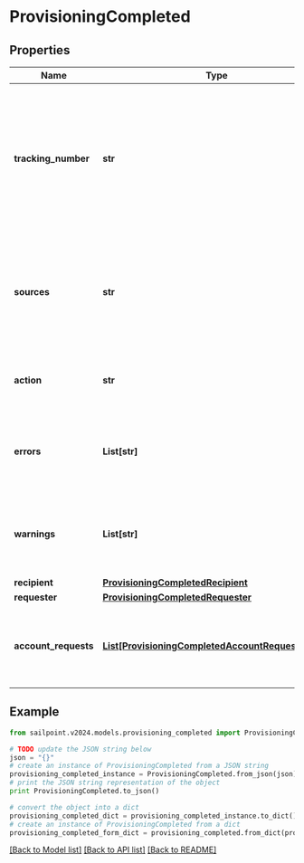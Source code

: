 # ProvisioningCompleted


## Properties

Name | Type | Description | Notes
------------ | ------------- | ------------- | -------------
**tracking_number** | **str** | The reference number of the provisioning request. Useful for tracking status in the Account Activity search interface. | 
**sources** | **str** | One or more sources that the provisioning transaction(s) were done against.  Sources are comma separated. | 
**action** | **str** | Origin of where the provisioning request came from. | [optional] 
**errors** | **List[str]** | A list of any accumulated error messages that occurred during provisioning. | [optional] 
**warnings** | **List[str]** | A list of any accumulated warning messages that occurred during provisioning. | [optional] 
**recipient** | [**ProvisioningCompletedRecipient**](ProvisioningCompletedRecipient.md) |  | 
**requester** | [**ProvisioningCompletedRequester**](ProvisioningCompletedRequester.md) |  | [optional] 
**account_requests** | [**List[ProvisioningCompletedAccountRequestsInner]**](ProvisioningCompletedAccountRequestsInner.md) | A list of provisioning instructions to perform on an account-by-account basis. | 

## Example

```python
from sailpoint.v2024.models.provisioning_completed import ProvisioningCompleted

# TODO update the JSON string below
json = "{}"
# create an instance of ProvisioningCompleted from a JSON string
provisioning_completed_instance = ProvisioningCompleted.from_json(json)
# print the JSON string representation of the object
print ProvisioningCompleted.to_json()

# convert the object into a dict
provisioning_completed_dict = provisioning_completed_instance.to_dict()
# create an instance of ProvisioningCompleted from a dict
provisioning_completed_form_dict = provisioning_completed.from_dict(provisioning_completed_dict)
```
[[Back to Model list]](../README.md#documentation-for-models) [[Back to API list]](../README.md#documentation-for-api-endpoints) [[Back to README]](../README.md)


